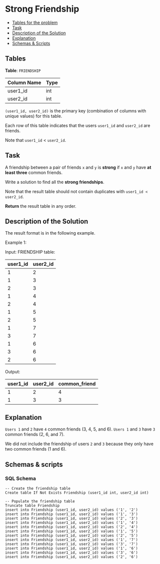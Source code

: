 # Strong Friendship

- [Tables for the problem](#tables)
- [Task](#task)
- [Description of the Solution](#description-of-the-solution)
- [Explanation](#explanation)
- [Schemas & Scripts](#schemas--scripts)

## Tables 

**Table**: `FRIENDSHIP`

| Column Name | Type |
|-------------|------|
| user1_id    | int  |
| user2_id    | int  |

`(user1_id, user2_id)` is the primary key (combination of columns with unique values) for this table.

Each row of this table indicates that the users `user1_id` and `user2_id` are friends.

Note that `user1_id` < `user2_id`.

## Task

A friendship between a pair of friends `x` and `y` is **strong** if `x` and `y` have **at least three** common friends.

Write a solution to find all the **strong friendships**.

Note that the result table should not contain duplicates with `user1_id < user2_id`.

**Return** the result table in any order.

## Description of the Solution ##

The result format is in the following example.

Example 1:

Input: 
FRIENDSHIP table:

| user1_id | user2_id |
|----------|----------|
| 1        | 2        |
| 1        | 3        |
| 2        | 3        |
| 1        | 4        |
| 2        | 4        |
| 1        | 5        |
| 2        | 5        |
| 1        | 7        |
| 3        | 7        |
| 1        | 6        |
| 3        | 6        |
| 2        | 6        |

Output: 

| user1_id | user2_id | common_friend |
|----------|----------|---------------|
| 1        | 2        | 4             |
| 1        | 3        | 3             |

## Explanation ##

`Users 1` and `2` have `4` common friends (3, 4, 5, and 6).
`Users 1` and `3` have `3` common friends (2, 6, and 7).

We did not include the friendship of users `2` and `3` because they only have two common friends (1 and 6).

## Schemas & scripts

### SQL Schema

```genericsql
-- Create the friendship table
Create table If Not Exists Friendship (user1_id int, user2_id int)

-- Populate the friendship table    
Truncate table Friendship
insert into Friendship (user1_id, user2_id) values ('1', '2')
insert into Friendship (user1_id, user2_id) values ('1', '3')
insert into Friendship (user1_id, user2_id) values ('2', '3')
insert into Friendship (user1_id, user2_id) values ('1', '4')
insert into Friendship (user1_id, user2_id) values ('2', '4')
insert into Friendship (user1_id, user2_id) values ('1', '5')
insert into Friendship (user1_id, user2_id) values ('2', '5')
insert into Friendship (user1_id, user2_id) values ('1', '7')
insert into Friendship (user1_id, user2_id) values ('3', '7')
insert into Friendship (user1_id, user2_id) values ('1', '6')
insert into Friendship (user1_id, user2_id) values ('3', '6')
insert into Friendship (user1_id, user2_id) values ('2', '6')
```
